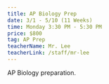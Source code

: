 ```yaml
---
title: AP Biology Prep
date: 3/1 - 5/10 (11 Weeks)
time: Monday 3:30 PM - 5:30 PM
price: $800
tag: AP Prep
teacherName: Mr. Lee
teacherLink: /staff/mr-lee
---
```


AP Biology preparation.
